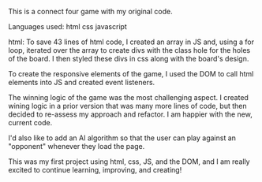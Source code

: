 This is a connect four game with my original code.

Languages used:
html
css
javascript

html:
To save 43 lines of html code, I created an array in JS and, using a for loop, iterated over the array to create divs with the class hole for the holes of the board. I then styled these divs in css along with the board's design.

To create the responsive elements of the game, I used the DOM to call html elements into JS and created event listeners.

The winning logic of the game was the most challenging aspect. I created wining logic in a prior version that was many more lines of code, but then decided to re-assess my approach and refactor. I am happier with the new, current code.

I'd also like to add an AI algorithm so that the user can play against an "opponent" whenever they load the page.

This was my first project using html, css, JS, and the DOM, and I am really excited to continue learning, improving, and creating!
